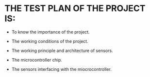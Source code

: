 # THE TEST PLAN OF THE PROJECT IS:

 * To know the importance of the project.
 
 * The working conditions of the project.
 
 * The working principle and architecture of sensors.
 
 * The microcontroller chip.
 
 * The sensors interfacing with the miocrocontroller.
